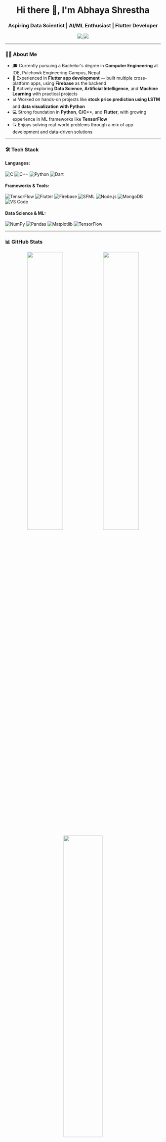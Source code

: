 <!-- Profile Header -->
<h1 align="center">Hi there 👋, I'm Abhaya Shrestha</h1>
<h3 align="center">Aspiring Data Scientist | AI/ML Enthusiast | Flutter Developer</h3>

<p align="center">
  <a href="https://linkedin.com/in/abhaya-shresthaa">
    <img src="https://img.shields.io/badge/LinkedIn-blue?logo=linkedin&style=flat-square" />
  </a>
  <a href="mailto:080bct006.abhaya@pcampus.edu.np">
    <img src="https://img.shields.io/badge/Email-red?logo=gmail&style=flat-square&logoColor=white" />
  </a>
</p>

---

### 👨‍💻 About Me

- 🎓 Currently pursuing a Bachelor's degree in **Computer Engineering** at IOE, Pulchowk Engineering Campus, Nepal  
- 📱 Experienced in **Flutter app development** — built multiple cross-platform apps, using **Firebase** as the backend  
- 🤖 Actively exploring **Data Science**, **Artificial Intelligence**, and **Machine Learning** with practical projects  
- 📊 Worked on hands-on projects like **stock price prediction using LSTM** and **data visualization with Python**
- 💻 Strong foundation in **Python**, **C/C++**, and **Flutter**, with growing experience in ML frameworks like **TensorFlow**
- 🔍 Enjoys solving real-world problems through a mix of app development and data-driven solutions

---

### 🛠️ Tech Stack

#### Languages:
![C](https://img.shields.io/badge/C-00599C?style=flat&logo=c&logoColor=white)
![C++](https://img.shields.io/badge/C++-00599C?style=flat&logo=c%2B%2B&logoColor=white)
![Python](https://img.shields.io/badge/Python-3776AB?style=flat&logo=python&logoColor=white)
![Dart](https://img.shields.io/badge/Dart-0175C2?style=flat&logo=dart&logoColor=white)

#### Frameworks & Tools:
![TensorFlow](https://img.shields.io/badge/TensorFlow-FF6F00?style=flat&logo=tensorflow&logoColor=white)
![Flutter](https://img.shields.io/badge/Flutter-02569B?style=flat&logo=flutter&logoColor=white)
![Firebase](https://img.shields.io/badge/Firebase-FFCA28?style=flat&logo=firebase&logoColor=black)
![SFML](https://img.shields.io/badge/SFML-007ACC?style=flat&logo=sfml&logoColor=white)
![Node.js](https://img.shields.io/badge/Node.js-339933?style=flat&logo=nodedotjs&logoColor=white)
![MongoDB](https://img.shields.io/badge/MongoDB-4EA94B?style=flat&logo=mongodb&logoColor=white)
![VS Code](https://img.shields.io/badge/VS%20Code-007ACC?style=flat&logo=visual-studio-code&logoColor=white)

#### Data Science & ML:
![NumPy](https://img.shields.io/badge/NumPy-013243?style=flat&logo=numpy&logoColor=white)
![Pandas](https://img.shields.io/badge/Pandas-150458?style=flat&logo=pandas&logoColor=white)
![Matplotlib](https://img.shields.io/badge/Matplotlib-11557C?style=flat)
![TensorFlow](https://img.shields.io/badge/TensorFlow-FF6F00?style=flat&logo=tensorflow&logoColor=white)

---

### 📊 GitHub Stats

<p align="center">
  <img src="https://github-readme-stats.vercel.app/api?username=Abhaya-Shresthaa&show_icons=true&theme=tokyonight&hide_border=true" width="48%" />
   <img src="https://github-readme-streak-stats.herokuapp.com/?user=abhayashrestha&theme=tokyonight&hide_border=true" width="48%" />
</p>

<p align="center">
  <img src="https://github-readme-stats.vercel.app/api/top-langs/?username=Abhaya-Shresthaa&layout=compact&theme=tokyonight&hide_border=true" width="50%" />
</p>

---

### 📫 How to reach me:

- LinkedIn: [linkedin.com/in/abhaya-shresthaa](https://linkedin.com/in/abhaya-shresthaa)
- Email: [080bct006.abhaya@pcampus.edu.np](mailto:080bct006.abhaya@pcampus.edu.np)

---

### 🎯 Fun Stats

<p align="center">
  <img src="https://readme-typing-svg.herokuapp.com?font=Fira+Code&duration=3000&pause=1000&color=00F7FF&center=true&vCenter=true&width=435&lines=Data+Science+Explorer;Machine+Learning+Practitioner;Flutter+Developer;Turning+Data+into+Decisions" />
</p>

---

### 🧠 Let’s Learn Together

> _“The best way to predict the future is to invent it.”_ — Alan Kay  
> On a mission to master **Data Science**, **AI/ML**, and **Flutter** — one step at a time 🚀

